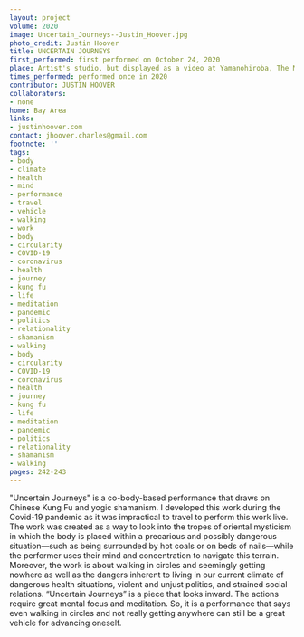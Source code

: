 ```yaml
---
layout: project
volume: 2020
image: Uncertain_Journeys--Justin_Hoover.jpg
photo_credit: Justin Hoover
title: UNCERTAIN JOURNEYS
first_performed: first performed on October 24, 2020
place: Artist's studio, but displayed as a video at Yamanohiroba, The Mountain Plaza,  Japan
times_performed: performed once in 2020
contributor: JUSTIN HOOVER
collaborators:
- none
home: Bay Area
links:
- justinhoover.com
contact: jhoover.charles@gmail.com
footnote: ''
tags:
- body
- climate
- health
- mind
- performance
- travel
- vehicle
- walking
- work
- body
- circularity
- COVID-19
- coronavirus
- health
- journey
- kung fu
- life
- meditation
- pandemic
- politics
- relationality
- shamanism
- walking
- body
- circularity
- COVID-19
- coronavirus
- health
- journey
- kung fu
- life
- meditation
- pandemic
- politics
- relationality
- shamanism
- walking
pages: 242-243
---
```


"Uncertain Journeys" is a co-body-based performance that draws on Chinese Kung Fu and yogic shamanism. I developed this work during the Covid-19 pandemic as it was impractical to travel to perform this work live. The work was created as a way to look into the tropes of oriental mysticism in which the body is placed within a precarious and possibly dangerous situation—such as being surrounded by hot coals or on beds of nails—while the performer uses their mind and concentration to navigate this terrain. Moreover, the work is about walking in circles and seemingly getting nowhere as well as the dangers inherent to living in our current climate of dangerous health situations, violent and unjust politics, and strained social relations. “Uncertain Journeys” is a piece that looks inward. The actions require great mental focus and meditation. So, it is a performance that says even walking in circles and not really getting anywhere can still be a great vehicle for advancing oneself. 